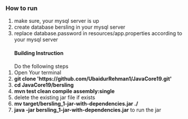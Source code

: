 <h3>How to run</h3>
<ol>
	<li>make sure, your mysql server is up</li>
	<li>create database bersling in your mysql server</li>
	<li>replace database.password in resources/app.properties according to your mysql server</li>
</ol>

<ol>
	<h4>Building Instruction</h4>
	Do the following steps
	<li>Open Your terminal</li>
	<li><strong>git clone 'https://github.com/UbaidurRehman1/JavaCore19.git'</strong></li>
	<li><strong>cd JavaCore19/bersling</strong></li>
	<li><strong>mvn test clean compile assembly:single</strong></li>
	<li>delete the existing jar file if exists</li>
	<li><strong>mv target/bersling_1-jar-with-dependencies.jar ./ </strong></li>
	<li><strong>java -jar bersling_1-jar-with-dependencies.jar</strong> to run the jar</li>
</ol>